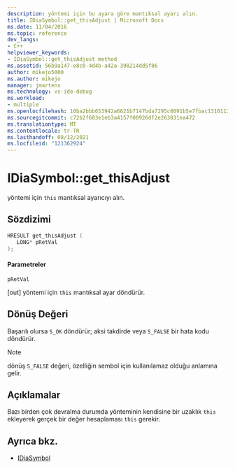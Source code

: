 ```yaml
---
description: yöntemi için bu ayara göre mantıksal ayarı alın.
title: IDiaSymbol::get_thisAdjust | Microsoft Docs
ms.date: 11/04/2016
ms.topic: reference
dev_langs:
- C++
helpviewer_keywords:
- IDiaSymbol::get_thisAdjust method
ms.assetid: 56b9a147-e8c0-4d4b-a42a-398214dd5f86
author: mikejo5000
ms.author: mikejo
manager: jmartens
ms.technology: vs-ide-debug
ms.workload:
- multiple
ms.openlocfilehash: 10ba2bbb653942a6621b7147bda7295c8091b5e7fbac1310112b907c33f3636a
ms.sourcegitcommit: c72b2f603e1eb3a4157f00926df2e263831ea472
ms.translationtype: MT
ms.contentlocale: tr-TR
ms.lasthandoff: 08/12/2021
ms.locfileid: "121362924"
---
```

# <a name="idiasymbolget_thisadjust"></a>IDiaSymbol::get_thisAdjust
yöntemi için `this` mantıksal ayarıcıyı alın.

## <a name="syntax"></a>Sözdizimi

```C++
HRESULT get_thisAdjust ( 
   LONG* pRetVal
);
```

#### <a name="parameters"></a>Parametreler
 `pRetVal`

[out] yöntemi için `this` mantıksal ayar döndürür.

## <a name="return-value"></a>Dönüş Değeri
 Başarılı olursa `S_OK` döndürür; aksi takdirde veya `S_FALSE` bir hata kodu döndürür.

> [!NOTE]
> dönüş `S_FALSE` değeri, özelliğin sembol için kullanılamaz olduğu anlamına gelir.

## <a name="remarks"></a>Açıklamalar
 Bazı birden çok devralma durumda yönteminin kendisine bir uzaklık `this` ekleyerek gerçek bir değer hesaplaması `this` gerekir.

## <a name="see-also"></a>Ayrıca bkz.
- [IDiaSymbol](../../debugger/debug-interface-access/idiasymbol.md)
